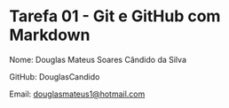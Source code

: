 # Tarefa 01 - Git e GitHub com Markdown

Nome: Douglas Mateus Soares Cândido da Silva

GitHub: DouglasCandido

Email: douglasmateus1@hotmail.com

